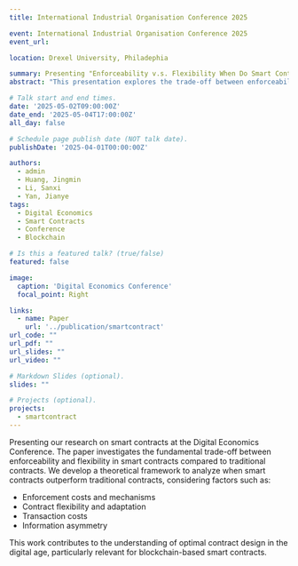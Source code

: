 ```yaml
---
title: International Industrial Organisation Conference 2025

event: International Industrial Organisation Conference 2025
event_url:

location: Drexel University, Philadephia

summary: Presenting "Enforceability v.s. Flexibility When Do Smart Contracts Outperform Traditional Contracts?" at Digital Economics Conference
abstract: "This presentation explores the trade-off between enforceability and flexibility in smart contracts versus traditional contracts. We analyze when and why smart contracts might be preferable to traditional contracts, considering factors such as enforcement costs, contract flexibility, and adaptation to unforeseen circumstances."

# Talk start and end times.
date: '2025-05-02T09:00:00Z'
date_end: '2025-05-04T17:00:00Z'
all_day: false

# Schedule page publish date (NOT talk date).
publishDate: '2025-04-01T00:00:00Z'

authors:
  - admin
  - Huang, Jingmin
  - Li, Sanxi
  - Yan, Jianye
tags:
  - Digital Economics
  - Smart Contracts
  - Conference
  - Blockchain

# Is this a featured talk? (true/false)
featured: false

image:
  caption: 'Digital Economics Conference'
  focal_point: Right

links:
  - name: Paper
    url: '../publication/smartcontract'
url_code: ""
url_pdf: ""
url_slides: ""
url_video: ""

# Markdown Slides (optional).
slides: ""

# Projects (optional).
projects:
  - smartcontract
---
```


Presenting our research on smart contracts at the Digital Economics Conference. The paper investigates the fundamental trade-off between enforceability and flexibility in smart contracts compared to traditional contracts. We develop a theoretical framework to analyze when smart contracts outperform traditional contracts, considering factors such as:

- Enforcement costs and mechanisms
- Contract flexibility and adaptation
- Transaction costs
- Information asymmetry

This work contributes to the understanding of optimal contract design in the digital age, particularly relevant for blockchain-based smart contracts.
